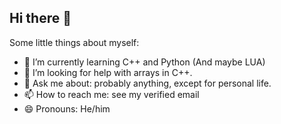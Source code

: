 ## Hi there 👋

<!--
**EricSmith090/EricSmith090** is a ✨ _special_ ✨ repository because its `README.md` (this file) appears on your GitHub profile. -->

Some little things about myself:

- 🌱 I’m currently learning C++ and Python (And maybe LUA)
- 🤔 I’m looking for help with arrays in C++.
- 💬 Ask me about: probably anything, except for personal life.
- 📫 How to reach me: see my verified email
- 😄 Pronouns: He/him
